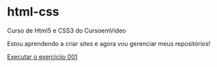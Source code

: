 # html-css
 Curso de Html5 e CSS3 do CursoemVídeo 

 Estou aprendendo a criar sites e agora vou gerenciar meus repositórios! 

 <a href= "https://github.com/GustavoA7/html-css/blob/main/Exercicios/Ex001/index.html"> Executar o exercíciio 001 </a>
    